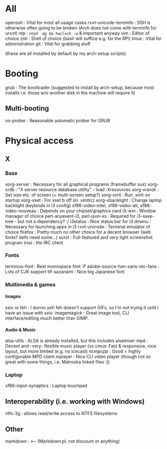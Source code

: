 # All

openssh                 : Vital for most all usage cases
rxvt-unicode-terminfo   : SSH is otherwise often going to be broken (Arch does
                          not come with terminfo for urxvt)
ntp                     : `ntpd -qg && hwclock -w` & important anyway
vim                     : Editor of choice
zsh                     : Shell of choice (bash will suffice e.g. for the RPi)
tmux                    : Vital for administration
git                     : Vital for grabbing stuff

(these are all installed by default by my arch-setup scripts)


# Booting

grub : The bootloader (suggested to install by arch-setup, because most
       installs i.e. those w/o another disk in the machine will require it)


## Multi-booting

os-prober : Reasonable automatic prober for GRUB


# Physical access

## X

### Base

xorg-server         : Necessary for all graphical programs (framebuffer sux)
xorg-xrdb           : "X server resource database utility" - load .Xresources
xorg-xrandr         : Set size etc. of screen (+ multi-screen setup?)
xorg-xinit          : Run .xinit on startup
xorg-xset           : For xset b off (in .xinitrc)
xorg-xbacklight     : Change laptop backlight (keybinds in i3 config)
xf86-video-intel,
xf86-video-ati,
xf86-video-nouveau  : Depends on your chipset/graphics card
i3-wm               : Window manager of choice
    perl-anyevent-i3,
    perl-json-xs    : Required for i3-save-tree - but not a dependency? :/
i3status            : Nice status bar for i3
dmenu               : Necessary for launching apps in i3
rxvt-unicode        : Terminal emulator of choice
firefox             : Pretty much no other choice for a decent browser
(web fonts? defo need some...)
scrot               : Full-featured and *very* light screenshot program
irssi               : *the* IRC client


### Fonts

terminus-font                   : Best monospace font :P
adobe-source-han-sans-otc-fans  : Lots of CJK support
ttf-sazanami                    : Nice big Japanese font


### Multimedia & games

#### Images

sxiv or feh : I dunno yet! feh doesn't support GIFs, so I'm not trying it until
              I have an issue with sxiv.
imagemagick : Great image tool, CLI interface/editing much better than GIMP.


#### Audio & Music

alsa-utils  : ALSA is already installed, but this includes alsamixer
mpd         : Decent and -very- flexible music player
(vs cmus:  Fast & responsive, nice layout, but more limited (e.g. no icecast)
ncmpcpp     : Good + highly configurable MPD client
mplayer     : Nice CLI video player (though not so great with some things, i.e.
              Matroska linked files :[)


### Laptop

xf86-input-synaptics    : Laptop touchpad


## Interoperability (i.e. working with Windows)

ntfs-3g : allows read/write access to NTFS filesystems


## Other

markdown    : <-- (Markdown.pl, not discount or anything)
